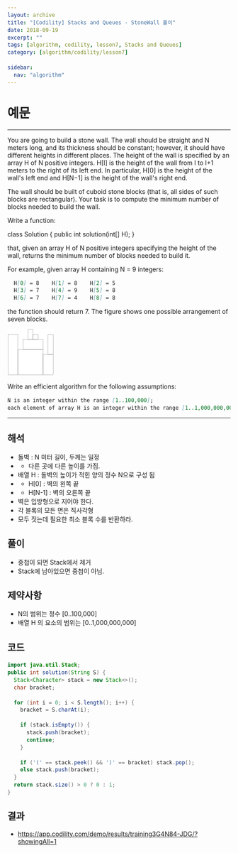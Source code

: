 ```yaml
---
layout: archive
title: "[Codility] Stacks and Queues - StoneWall 풀이"
date: 2018-09-19
excerpt: ""
tags: [algorithm, codility, lesson7, Stacks and Queues]
category: [algorithm/codility/lesson7]

sidebar:
  nav: "algorithm"
---
```


# 예문

* * *

You are going to build a stone wall. The wall should be straight and N meters long, and its thickness should be constant; however, it should have different heights in different places. The height of the wall is specified by an array H of N positive integers. H[I] is the height of the wall from I to I+1 meters to the right of its left end. In particular, H[0] is the height of the wall's left end and H[N−1] is the height of the wall's right end.

The wall should be built of cuboid stone blocks (that is, all sides of such blocks are rectangular). Your task is to compute the minimum number of blocks needed to build the wall.

Write a function:

class Solution { public int solution(int[] H); }

that, given an array H of N positive integers specifying the height of the wall, returns the minimum number of blocks needed to build it.

For example, given array H containing N = 9 integers:

``` markdown
  H[0] = 8    H[1] = 8    H[2] = 5
  H[3] = 7    H[4] = 9    H[5] = 8
  H[6] = 7    H[7] = 4    H[8] = 8
```

the function should return 7. The figure shows one possible arrangement of seven blocks.

![StoneWall01](/assets/image/algorithm/codility/StoneWall01.png)

Write an efficient algorithm for the following assumptions:

``` markdown
N is an integer within the range [1..100,000];
each element of array H is an integer within the range [1..1,000,000,000].
```

* * *

## 해석

* 돌벽 : N 미터 길이, 두께는 일정
* * 다른 곳에 다른 높이를 가짐.
* 배열 H : 돌벽의 높이가 적힌 양의 정수 N으로 구성 됨
* * H[0] : 벽의 왼쪽 끝
* * H[N-1] : 벽의 오른쪽 끝
* 벽은 입방형으로 지어야 한다.
* 각 블록의 모든 면은 직사각형
* 모두 짓는데 필요한 최소 블록 수를 반환하라.

## 풀이

* 중첩이 되면 Stack에서 제거
* Stack에 남아있으면 중첩이 아님.

## 제약사항

* N의 범위는 정수 [0..100,000]
* 배열 H 의 요소의 범위는 [0..1,000,000,000]

## 코드

``` java
import java.util.Stack;
public int solution(String S) {
  Stack<Character> stack = new Stack<>();
  char bracket;

  for (int i = 0; i < S.length(); i++) {
    bracket = S.charAt(i);

    if (stack.isEmpty()) {
      stack.push(bracket);
      continue;
    }

    if ('(' == stack.peek() && ')' == bracket) stack.pop();
    else stack.push(bracket);
  }
  return stack.size() > 0 ? 0 : 1;
}
```

## 결과

* <https://app.codility.com/demo/results/training3G4N84-JDG/?showingAll=1>
